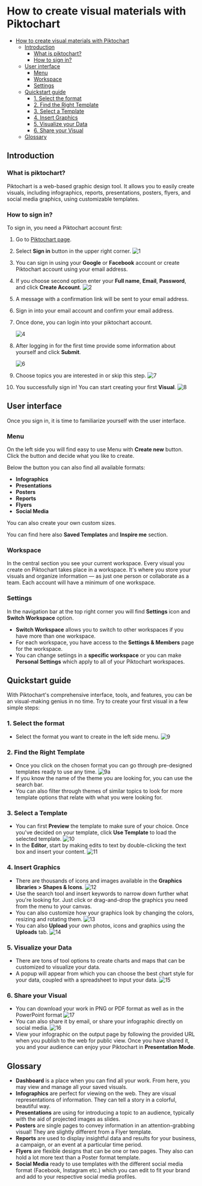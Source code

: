 
# How to create visual materials with Piktochart

- [How to create visual materials with Piktochart](#how-to-create-visual-materials-with-piktochart)
  - [Introduction](#introduction)
    - [What is piktochart?](#what-is-piktochart)
    - [How to sign in?](#how-to-sign-in)
  - [User interface](#user-interface)
    - [Menu](#menu)
    - [Workspace](#workspace)
    - [Settings](#settings)
  - [Quickstart guide](#quickstart-guide)
    - [1. Select the format](#1-select-the-format)
    - [2. Find the Right Template](#2-find-the-right-template)
    - [3. Select a Template](#3-select-a-template)
    - [4. Insert Graphics](#4-insert-graphics)
    - [5. Visualize your Data](#5-visualize-your-data)
    - [6. Share your Visual](#6-share-your-visual)
  - [Glossary](#glossary)


## Introduction

### What is piktochart?

Piktochart is a web-based graphic design tool. It allows you to easily create visuals, including infographics, reports, presentations, posters, flyers, and social media graphics, using customizable templates.

### How to sign in?

To sign in, you need a Piktochart account first:

1. Go to [Piktochart page](https://piktochart.com/).
2. Select **Sign in** button in the upper right corner.
   ![1](1.png)
3. You can sign in using your **Google** or **Facebook** account or create Piktochart account using your email address.
4. If you choose second option enter your **Full name**, **Email**, **Password**, and click **Create Account**.
   ![2](2.png)
5. A message with a confirmation link will be sent to your email address.
6. Sign in into your email account and confirm your email address.
7. Once done, you can login into your piktochart account.
   
   ![4](4.png)
8. After logging in for the first time provide some information about yourself and click **Submit**.
   
   ![6](6.png)
9.  Choose topics you are interested in or skip this step.
    ![7](7.png)
10. You successfully sign in! You can start creating your first **Visual**.
    ![8](8.png)

## User interface

Once you sign in, it is time to familiarize yourself with the user interface.

### Menu

On the left side you will find easy to use Menu with **Create new** button. Click the button and decide what you like to create.

Below the button you can also find all available formats:
* **Infographics**
* **Presentations**
* **Posters**
* **Reports**
* **Flyers**
* **Social Media**

You can also create your own custom sizes.

You can find here also **Saved Templates** and **Inspire me** section.

### Workspace

In the central section you see your current workspace. Every visual you create on Piktochart takes place in a workspace. It's where you store your visuals and organize information — as just one person or collaborate as a team. Each account will have a minimum of one workspace.

### Settings

In the navigation bar at the top right corner you will find **Settings** icon and **Switch Workspace** option.

* **Switch Workspace** allows you to switch to other workspaces if you have more than one workspace.
* For each workspace, you have access to the **Settings & Members** page for the workspace.
* You can change setiings in a **specific workspace** or you can make **Personal Settings** which apply to all of your Piktochart workspaces.


## Quickstart guide

With Piktochart's comprehensive interface, tools, and features, you can be an visual-making genius in no time. Try to create your first visual in a few simple steps:


### 1. Select the format

   * Select the format you want to create in the left side menu.
   ![9](9.png)

### 2. Find the Right Template

* Once you click on the chosen format you can go through pre-designed templates ready to use any time.
![9a](9a.png)
* If you know the name of the theme you are looking for, you can use the search bar.
* You can also filter through themes of similar topics to look for more template options that relate with what you were looking for.

### 3. Select a Template

* You can first **Preview** the template to make sure of your choice. Once you've decided on your template, click **Use Template** to load the selected template.
  ![10](10.png)
* In the **Editor**, start by making edits to text by double-clicking the text box and insert your content.
  ![11](11.png)

### 4. Insert Graphics

* There are thousands of icons and images available in the **Graphics libraries > Shapes & Icons**.
  ![12](12.png)
* Use the search tool and insert keywords to narrow down further what you're looking for. Just click or drag-and-drop the graphics you need from the menu to your canvas.
* You can also customize how your graphics look by changing the colors, resizing and rotating them.
  ![13](13.png)
* You can also **Upload** your own photos, icons and graphics using the **Uploads** tab.
  ![14](14.png)

### 5. Visualize your Data

* There are tons of tool options to create charts and maps that can be customized to visualize your data.
* A popup will appear from which you can choose the best chart style for your data, coupled with a spreadsheet to input your data.
  ![15](15.png)

### 6. Share your Visual

* You can download your work in PNG or PDF format as well as in the PowerPoint format
  ![17](17.png)
* You can also share it by email, or share your infographic directly on social media.
  ![16](16.png)
* View your infographic on the output page by following the provided URL when you publish to the web for public view. Once you have shared it, you and your audience can enjoy your Piktochart in **Presentation Mode**.

## Glossary

* **Dashboard** is a place when you can find all your work. From here, you may view and manage all your saved visuals.
* **Infographics** are perfect for viewing on the web. They are visual representations of information. They can tell a story in a colorful, beautiful way.
* **Presentations** are using for introducing a topic to an audience, typically with the aid of projected images as slides.
* **Posters** are single pages to convey information in an attention-grabbing visual! They are slightly different from a Flyer template.
* **Reports** are used to display insightful data and results for your business, a campaign, or an event at a particular time period.
* **Flyers** are flexible designs that can be one or two pages. They also can hold a lot more text than a Poster format template.
* **Social Media** ready to use templates with the different social media format (Facebook, Instagram etc.) which you can edit to fit your brand and add to your respective social media profiles.

